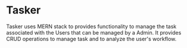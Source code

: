 # Tasker
Tasker uses MERN stack to provides functionality to manage the task associated with the Users that can be managed by a Admin. It provides CRUD operations to manage task and  to analyze the user's workflow.
